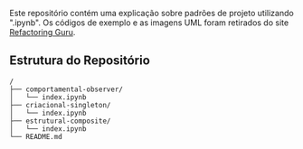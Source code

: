 Este repositório contém uma explicação sobre padrões de projeto utilizando ".ipynb". 
Os códigos de exemplo e as imagens UML foram retirados do site [Refactoring Guru](https://refactoring.guru/design-patterns).
## Estrutura do Repositório

```plaintext
/
├── comportamental-observer/
│   └── index.ipynb
├── criacional-singleton/
│   └── index.ipynb
├── estrutural-composite/
│   └── index.ipynb
└── README.md
